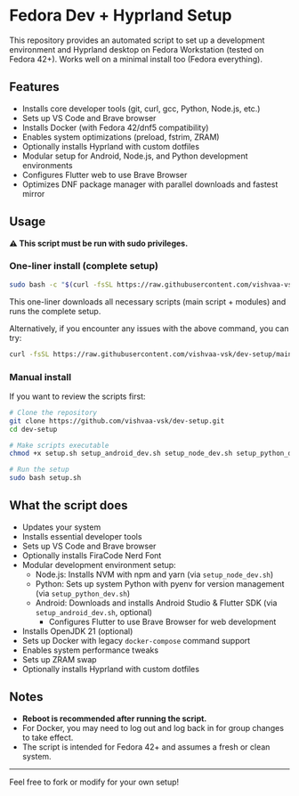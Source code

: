 # Fedora Dev + Hyprland Setup

This repository provides an automated script to set up a development environment and Hyprland desktop on Fedora Workstation (tested on Fedora 42+). Works well on a minimal install too (Fedora everything).

## Features

- Installs core developer tools (git, curl, gcc, Python, Node.js, etc.)
- Sets up VS Code and Brave browser
- Installs Docker (with Fedora 42/dnf5 compatibility)
- Enables system optimizations (preload, fstrim, ZRAM)
- Optionally installs Hyprland with custom dotfiles
- Modular setup for Android, Node.js, and Python development environments
- Configures Flutter web to use Brave Browser
- Optimizes DNF package manager with parallel downloads and fastest mirror

## Usage

**⚠️ This script must be run with sudo privileges.**

### One-liner install (complete setup)

```bash
sudo bash -c "$(curl -fsSL https://raw.githubusercontent.com/vishvaa-vsk/dev-setup/main/bootstrap.sh)"
```

This one-liner downloads all necessary scripts (main script + modules) and runs the complete setup.

Alternatively, if you encounter any issues with the above command, you can try:

```bash
curl -fsSL https://raw.githubusercontent.com/vishvaa-vsk/dev-setup/main/bootstrap.sh -o ~/bootstrap.sh && chmod +x ~/bootstrap.sh && sudo ~/bootstrap.sh
```

### Manual install

If you want to review the scripts first:

```bash
# Clone the repository
git clone https://github.com/vishvaa-vsk/dev-setup.git
cd dev-setup

# Make scripts executable
chmod +x setup.sh setup_android_dev.sh setup_node_dev.sh setup_python_dev.sh

# Run the setup
sudo bash setup.sh
```

## What the script does

- Updates your system
- Installs essential developer tools
- Sets up VS Code and Brave browser
- Optionally installs FiraCode Nerd Font
- Modular development environment setup:
  - Node.js: Installs NVM with npm and yarn (via `setup_node_dev.sh`)
  - Python: Sets up system Python with pyenv for version management (via `setup_python_dev.sh`)
  - Android: Downloads and installs Android Studio & Flutter SDK (via `setup_android_dev.sh`, optional)
    - Configures Flutter to use Brave Browser for web development
- Installs OpenJDK 21 (optional)
- Sets up Docker with legacy `docker-compose` command support
- Enables system performance tweaks
- Sets up ZRAM swap
- Optionally installs Hyprland with custom dotfiles

## Notes

- **Reboot is recommended after running the script.**
- For Docker, you may need to log out and log back in for group changes to take effect.
- The script is intended for Fedora 42+ and assumes a fresh or clean system.

---

Feel free to fork or modify for your own setup!
